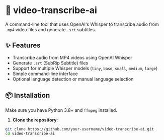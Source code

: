 # 🎥 video-transcribe-ai

A command-line tool that uses OpenAI's Whisper to transcribe audio from `.mp4` video files and generate `.srt` subtitles.

## ✨ Features

- Transcribe audio from MP4 videos using OpenAI Whisper
- Generate `.srt` (SubRip Subtitle) files
- Support for multiple Whisper models (`tiny`, `base`, `small`, `medium`, `large`)
- Simple command-line interface
- Optional language detection or manual language selection

## 📦 Installation

Make sure you have Python 3.8+ and `ffmpeg` installed.

1. **Clone the repository**:

```bash
git clone https://github.com/your-username/video-transcribe-ai.git
cd video-transcribe-ai